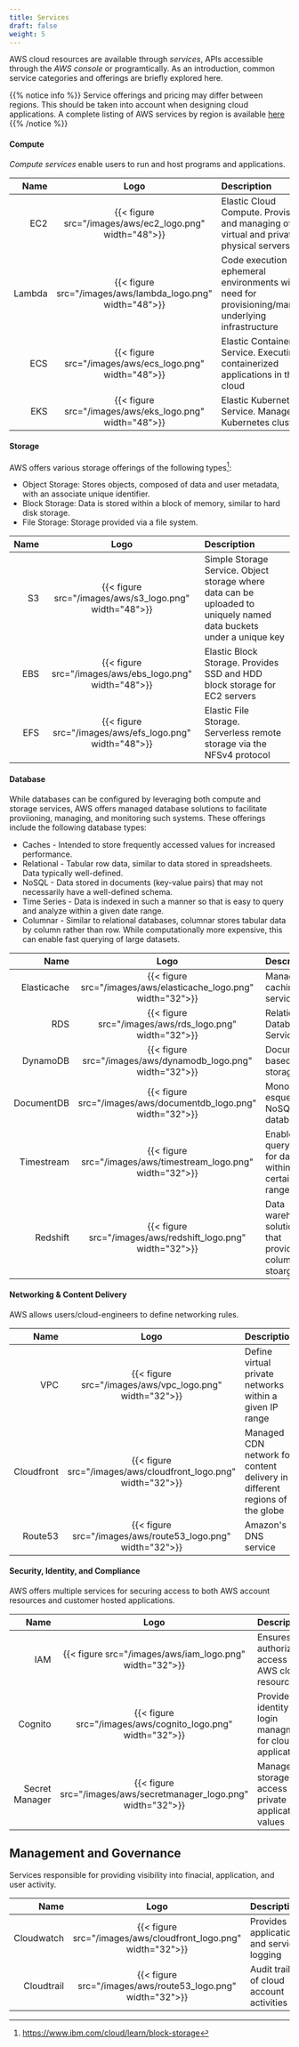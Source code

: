 ```yaml
---
title: Services
draft: false
weight: 5
---
```


AWS cloud resources are available through _services_, APIs accessible through the _AWS console_ or programtically. As an introduction, common service categories and offerings are briefly explored here.

{{% notice info %}}
Service offerings and pricing may differ between regions. This should be taken into account when designing cloud applications. A complete listing of AWS services by region is available [here](https://aws.amazon.com/about-aws/global-infrastructure/regional-product-services/)
{{% /notice %}}

#### Compute

_Compute services_ enable users to run and host programs and applications. 

| Name | Logo | Description |
| ------:|:------:|:----------- |
| EC2 | {{< figure src="/images/aws/ec2_logo.png" width="48">}} | Elastic Cloud Compute. Provisioning and managing of virtual and private physical servers |
| Lambda |  {{< figure src="/images/aws/lambda_logo.png" width="48">}} | Code execution in ephemeral environments without need for provisioning/managing underlying infrastructure |
| ECS |  {{< figure src="/images/aws/ecs_logo.png" width="48">}} | Elastic Container Service. Executing containerized applications in the cloud |
| EKS |  {{< figure src="/images/aws/eks_logo.png" width="48">}} | Elastic Kubernetes Service. Managed Kubernetes clusters |

#### Storage

AWS offers various storage offerings of the following types[^3]:
- Object Storage: Stores objects, composed of data and user metadata, with an associate unique identifier.
- Block Storage: Data is stored within a block of memory, similar to hard disk storage.
- File Storage: Storage provided via a file system.

| Name | Logo | Description |
| ------:|:------:|:----------- |
| S3 | {{< figure src="/images/aws/s3_logo.png" width="48">}} | Simple Storage Service. Object storage where data can be uploaded to uniquely named data buckets under a unique key  |
| EBS|  {{< figure src="/images/aws/ebs_logo.png" width="48">}} | Elastic Block Storage. Provides SSD and HDD block storage for EC2 servers |
| EFS |  {{< figure src="/images/aws/efs_logo.png" width="48">}} | Elastic File Storage. Serverless remote storage via the NFSv4 protocol |

#### Database

While databases can be configured by leveraging both compute and storage services, AWS offers managed database solutions to facilitate proviioning, managing, and monitoring such systems. These offerings include the following database types:
- Caches - Intended to store frequently accessed values for increased performance.
- Relational - Tabular row data, similar to data stored in spreadsheets. Data typically well-defined.
- NoSQL - Data stored in documents (key-value pairs) that may not necessarily have a well-defined schema.
- Time Series - Data is indexed in such a manner so that is easy to query and analyze within a given date range.
- Columnar - Similar to relational databases, columnar stores tabular data by column rather than row. While computationally more expensive, this can enable fast querying of large datasets.

| Name | Logo | Description |
| ------:|:------:|:----------- |
| Elasticache | {{< figure src="/images/aws/elasticache_logo.png" width="32">}} | Managed caching services |
| RDS | {{< figure src="/images/aws/rds_logo.png" width="32">}} | Relational Database Service |
| DynamoDB| {{< figure src="/images/aws/dynamodb_logo.png" width="32">}} | Document-based storage |
| DocumentDB | {{< figure src="/images/aws/documentdb_logo.png" width="32">}} | MonoDB-esque NoSQL database |
| Timestream | {{< figure src="/images/aws/timestream_logo.png" width="32">}} | Enables querying for data within a certain date range. |
| Redshift | {{< figure src="/images/aws/redshift_logo.png" width="32">}} | Data warehouse solution that provides columnar stoarge |

#### Networking & Content Delivery

AWS allows users/cloud-engineers to define networking rules. 

| Name | Logo | Description |
| ------:|:------:|:----------- |
| VPC | {{< figure src="/images/aws/vpc_logo.png" width="32">}} | Define virtual private networks within a given IP range |
| Cloudfront|  {{< figure src="/images/aws/cloudfront_logo.png" width="32">}} | Managed CDN network for content delivery in different regions of the globe |
| Route53 |  {{< figure src="/images/aws/route53_logo.png" width="32">}} | Amazon's DNS service |

#### Security, Identity, and Compliance

AWS offers multiple services for securing access to both AWS account resources and customer hosted applications.

| Name | Logo | Description |
| ------:|:------:|:----------- |
| IAM | {{< figure src="/images/aws/iam_logo.png" width="32">}} | Ensures authorized access to AWS cloud resources |
| Cognito | {{< figure src="/images/aws/cognito_logo.png" width="32">}} | Provides identity and login managmenet for cloud applications |
| Secret Manager | {{< figure src="/images/aws/secretmanager_logo.png" width="32">}} | Manages storage and access of private application values |

## Management and Governance

Services responsible for providing visibility into finacial, application, and user activity. 

| Name | Logo | Description |
| ------:|:------:|:----------- |
| Cloudwatch|  {{< figure src="/images/aws/cloudfront_logo.png" width="32">}} | Provides application and service logging |
| Cloudtrail |  {{< figure src="/images/aws/route53_logo.png" width="32">}} | Audit trail of cloud account activities |

[^1]: https://aws.amazon.com/products
[^2]: https://docs.aws.amazon.com/whitepapers/latest/aws-overview/compute-services.html
[^3]: https://www.ibm.com/cloud/learn/block-storage


